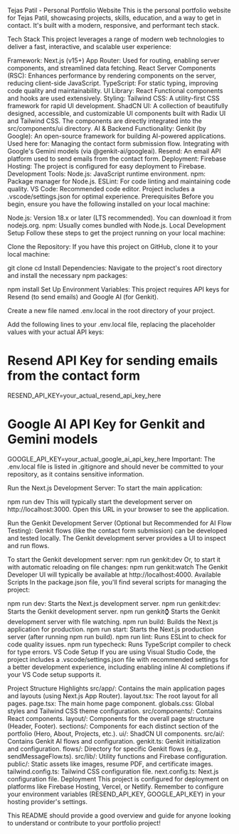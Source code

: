 Tejas Patil - Personal Portfolio Website
This is the personal portfolio website for Tejas Patil, showcasing projects, skills, education, and a way to get in contact. It's built with a modern, responsive, and performant tech stack.

Tech Stack
This project leverages a range of modern web technologies to deliver a fast, interactive, and scalable user experience:

Framework: Next.js (v15+)
App Router: Used for routing, enabling server components, and streamlined data fetching.
React Server Components (RSC): Enhances performance by rendering components on the server, reducing client-side JavaScript.
TypeScript: For static typing, improving code quality and maintainability.
UI Library: React
Functional components and hooks are used extensively.
Styling:
Tailwind CSS: A utility-first CSS framework for rapid UI development.
ShadCN UI: A collection of beautifully designed, accessible, and customizable UI components built with Radix UI and Tailwind CSS. The components are directly integrated into the src/components/ui directory.
AI & Backend Functionality:
Genkit (by Google): An open-source framework for building AI-powered applications. Used here for:
Managing the contact form submission flow.
Integrating with Google's Gemini models (via @genkit-ai/googleai).
Resend: An email API platform used to send emails from the contact form.
Deployment:
Firebase Hosting: The project is configured for easy deployment to Firebase.
Development Tools:
Node.js: JavaScript runtime environment.
npm: Package manager for Node.js.
ESLint: For code linting and maintaining code quality.
VS Code: Recommended code editor. Project includes a .vscode/settings.json for optimal experience.
Prerequisites
Before you begin, ensure you have the following installed on your local machine:

Node.js: Version 18.x or later (LTS recommended). You can download it from nodejs.org.
npm: Usually comes bundled with Node.js.
Local Development Setup
Follow these steps to get the project running on your local machine:

Clone the Repository: If you have this project on GitHub, clone it to your local machine:

git clone <your-repository-url>
cd <repository-folder-name>
Install Dependencies: Navigate to the project's root directory and install the necessary npm packages:

npm install
Set Up Environment Variables: This project requires API keys for Resend (to send emails) and Google AI (for Genkit).

Create a new file named .env.local in the root directory of your project.

Add the following lines to your .env.local file, replacing the placeholder values with your actual API keys:

# Resend API Key for sending emails from the contact form
RESEND_API_KEY=your_actual_resend_api_key_here

# Google AI API Key for Genkit and Gemini models
GOOGLE_API_KEY=your_actual_google_ai_api_key_here
Important: The .env.local file is listed in .gitignore and should never be committed to your repository, as it contains sensitive information.

Run the Next.js Development Server: To start the main application:

npm run dev
This will typically start the development server on http://localhost:3000. Open this URL in your browser to see the application.

Run the Genkit Development Server (Optional but Recommended for AI Flow Testing): Genkit flows (like the contact form submission) can be developed and tested locally. The Genkit development server provides a UI to inspect and run flows.

To start the Genkit development server:
npm run genkit:dev
Or, to start it with automatic reloading on file changes:
npm run genkit:watch
The Genkit Developer UI will typically be available at http://localhost:4000.
Available Scripts
In the package.json file, you'll find several scripts for managing the project:

npm run dev: Starts the Next.js development server.
npm run genkit:dev: Starts the Genkit development server.
npm run genkit:watch: Starts the Genkit development server with file watching.
npm run build: Builds the Next.js application for production.
npm run start: Starts the Next.js production server (after running npm run build).
npm run lint: Runs ESLint to check for code quality issues.
npm run typecheck: Runs TypeScript compiler to check for type errors.
VS Code Setup
If you are using Visual Studio Code, the project includes a .vscode/settings.json file with recommended settings for a better development experience, including enabling inline AI completions if your VS Code setup supports it.

Project Structure Highlights
src/app/: Contains the main application pages and layouts (using Next.js App Router).
layout.tsx: The root layout for all pages.
page.tsx: The main home page component.
globals.css: Global styles and Tailwind CSS theme configuration.
src/components/: Contains React components.
layout/: Components for the overall page structure (Header, Footer).
sections/: Components for each distinct section of the portfolio (Hero, About, Projects, etc.).
ui/: ShadCN UI components.
src/ai/: Contains Genkit AI flows and configuration.
genkit.ts: Genkit initialization and configuration.
flows/: Directory for specific Genkit flows (e.g., sendMessageFlow.ts).
src/lib/: Utility functions and Firebase configuration.
public/: Static assets like images, resume PDF, and certificate images.
tailwind.config.ts: Tailwind CSS configuration file.
next.config.ts: Next.js configuration file.
Deployment
This project is configured for deployment on platforms like Firebase Hosting, Vercel, or Netlify. Remember to configure your environment variables (RESEND_API_KEY, GOOGLE_API_KEY) in your hosting provider's settings.

This README should provide a good overview and guide for anyone looking to understand or contribute to your portfolio project!